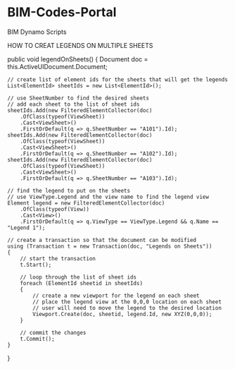 # BIM-Codes-Portal
BIM Dynamo Scripts


HOW TO CREAT LEGENDS ON MULTIPLE SHEETS

public void legendOnSheets()
{
    Document doc = this.ActiveUIDocument.Document;
    
    // create list of element ids for the sheets that will get the legends
    List<ElementId> sheetIds = new List<ElementId>();
        
    // use SheetNumber to find the desired sheets
    // add each sheet to the list of sheet ids
    sheetIds.Add(new FilteredElementCollector(doc)
        .OfClass(typeof(ViewSheet))
        .Cast<ViewSheet>()
        .FirstOrDefault(q => q.SheetNumber == "A101").Id);
    sheetIds.Add(new FilteredElementCollector(doc)
        .OfClass(typeof(ViewSheet))
        .Cast<ViewSheet>()
        .FirstOrDefault(q => q.SheetNumber == "A102").Id);                
    sheetIds.Add(new FilteredElementCollector(doc)
        .OfClass(typeof(ViewSheet))
        .Cast<ViewSheet>()
        .FirstOrDefault(q => q.SheetNumber == "A103").Id);    
    
    // find the legend to put on the sheets
    // use ViewType.Legend and the view name to find the legend view
    Element legend = new FilteredElementCollector(doc)
        .OfClass(typeof(View))
        .Cast<View>()
        .FirstOrDefault(q => q.ViewType == ViewType.Legend && q.Name == "Legend 1");
    
    // create a transaction so that the document can be modified
    using (Transaction t = new Transaction(doc, "Legends on Sheets"))
    {
        // start the transaction
        t.Start();
        
        // loop through the list of sheet ids
        foreach (ElementId sheetid in sheetIds)
        {
            // create a new viewport for the legend on each sheet
            // place the legend view at the 0,0,0 location on each sheet
            // user will need to move the legend to the desired location
            Viewport.Create(doc, sheetid, legend.Id, new XYZ(0,0,0));
        }
        
        // commit the changes
        t.Commit();
    }
}
